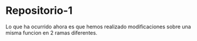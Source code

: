 # Repositorio-1

Lo que ha ocurrido ahora es que hemos realizado modificaciones sobre una misma funcion en 2 ramas diferentes. 